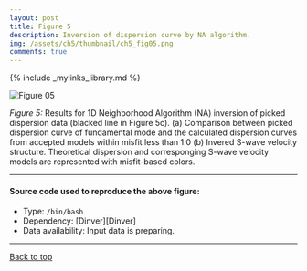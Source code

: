 ```yaml
---
layout: post
title: Figure 5
description: Inversion of dispersion curve by NA algorithm.
img: /assets/ch5/thumbnail/ch5_fig05.png
comments: true
---
```


{% include _mylinks_library.md %}

<script type="text/javascript">
 function showhide(id) {
    var e = document.getElementById(id);
    e.style.display = (e.style.display == 'block') ? 'none' : 'block';
 }
</script>


<img src="{{ '/assets/ch5/ch5_fig05.png' | prepend: site.baseurl | prepend: site.url }}" alt="Figure 05" style="zoom:100%;" />


_Figure 5:_  Results for 1D Neighborhood Algorithm (NA) inversion of picked dispersion data (blacked line in Figure 5c). (a) Comparison between picked dispersion curve of fundamental mode and the calculated dispersion curves from accepted models within misfit less than 1.0 (b) Invered S-wave velocity structure. Theoretical dispersion and corresponging S-wave velocity models are represented with misfit-based colors.
    
---
#### Source code used to reproduce the above figure:
- Type: ```/bin/bash```
- Dependency: [Dinver][Dinver]
- Data availability: Input data is preparing.   

---
<a href="#top">Back to top</a>

